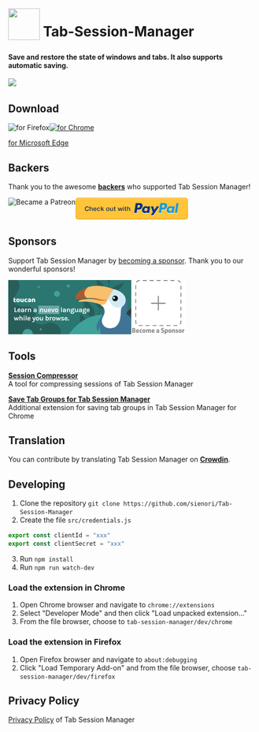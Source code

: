 # <sub><img src="/src/icons/icon.svg" width=64px height=64px></sub> Tab-Session-Manager

#### Save and restore the state of windows and tabs. It also supports automatic saving.

<img src="https://raw.githubusercontent.com/sienori/Tab-Session-Manager/master/other/promotion/screenshots/popup.png" width="640px">

## Download

[<img src="other/promotion/badges/firefox.png" align="left" alt="for Firefox">](https://addons.mozilla.org/firefox/addon/tab-session-manager/)

[<img src="other/promotion/badges/chrome.png" alt="for Chrome" height="60px">](https://chrome.google.com/webstore/detail/tab-session-manager/iaiomicjabeggjcfkbimgmglanimpnae/)

[for Microsoft Edge](https://microsoftedge.microsoft.com/addons/detail/jkjjclfiflhpjangefhgfjhgfbhajadk/)

## Backers

Thank you to the awesome **[backers](https://github.com/sienori/Tab-Session-Manager/blob/master/BACKERS.md)** who supported Tab Session Manager!

[<img src="other/promotion/badges/patreon.png" alt="Became a Patreon" height="44px" align="left">](https://www.patreon.com/sienori)
[<img src="other/promotion/badges/paypal.png" alt="Check out with PayPal">](https://www.paypal.me/sienoriExt)

## Sponsors

Support Tab Session Manager by [becoming a sponsor](https://www.patreon.com/join/sienori). Thank you to our wonderful sponsors!

[<img src="docs/img/toucan.png" alt="Toucan" height=110px align="left">](https://jointoucan.com/partners/tab-session-manager)

[<img src="docs/img/becomeSponsor.png" alt="Become a Sponsor" height=110px>](https://www.patreon.com/join/sienori)

## Tools

**[Session Compressor](https://tab-session-manager.sienori.com/compressor/index.html)**  
A tool for compressing sessions of Tab Session Manager

**[Save Tab Groups for Tab Session Manager](https://chrome.google.com/webstore/detail/aghdiknflpelpkepifoplhodcnfildao)**  
Additional extension for saving tab groups in Tab Session Manager for Chrome

## Translation

You can contribute by translating Tab Session Manager on **[Crowdin](https://crowdin.com/project/tab-session-manager)**.

## Developing

1. Clone the repository `git clone https://github.com/sienori/Tab-Session-Manager`  
2. Create the file `src/credentials.js`  
  ```src/credentials.js
  export const clientId = "xxx"
  export const clientSecret = "xxx"
  ```
3. Run `npm install`
4. Run `npm run watch-dev`

### Load the extension in Chrome

1. Open Chrome browser and navigate to `chrome://extensions`
2. Select "Developer Mode" and then click "Load unpacked extension..."
3. From the file browser, choose to `tab-session-manager/dev/chrome`

### Load the extension in Firefox

1. Open Firefox browser and navigate to `about:debugging`
2. Click "Load Temporary Add-on" and from the file browser, choose `tab-session-manager/dev/firefox`

## Privacy Policy

[Privacy Policy](https://tab-session-manager.sienori.com/privacy-policy) of Tab Session Manager
